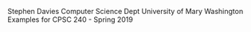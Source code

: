 Stephen Davies
Computer Science Dept
University of Mary Washington
Examples for CPSC 240 - Spring 2019
